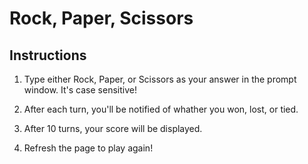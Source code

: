 # Rock, Paper, Scissors

## Instructions

1. Type either Rock, Paper, or Scissors as your answer in the prompt window. It's case sensitive!

2. After each turn, you'll be notified of whather you won, lost, or tied.

3. After 10 turns, your score will be displayed.

4. Refresh the page to play again!
